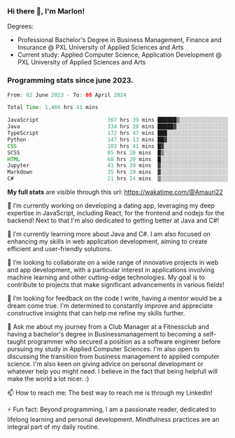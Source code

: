 
### Hi there 👋, I'm Marlon!

Degrees: 
- Professional Bachelor's Degree in Business Management, Finance and Insurance @ PXL University of Applied Sciences and Arts
- Current study: Applied Computer Science, Application Development @ PXL University of Applied Sciences and Arts

### Programming stats since june 2023.
<!--START_SECTION:waka-->

```java
From: 02 June 2023 - To: 08 April 2024

Total Time: 1,466 hrs 41 mins

JavaScript                      367 hrs 39 mins ██████▒░░░░░░░░░░░░░░░░░░   25.00 %
Java                            334 hrs 20 mins █████▓░░░░░░░░░░░░░░░░░░░   22.74 %
TypeScript                      172 hrs 47 mins ███░░░░░░░░░░░░░░░░░░░░░░   11.75 %
Python                          147 hrs 13 mins ██▓░░░░░░░░░░░░░░░░░░░░░░   10.01 %
CSS                             103 hrs 41 mins █▓░░░░░░░░░░░░░░░░░░░░░░░   07.05 %
SCSS                            85 hrs 28 mins  █▒░░░░░░░░░░░░░░░░░░░░░░░   05.81 %
HTML                            68 hrs 20 mins  █░░░░░░░░░░░░░░░░░░░░░░░░   04.65 %
Jupyter                         41 hrs 39 mins  ▓░░░░░░░░░░░░░░░░░░░░░░░░   02.83 %
Markdown                        35 hrs 10 mins  ▓░░░░░░░░░░░░░░░░░░░░░░░░   02.39 %
C#                              21 hrs 24 mins  ▒░░░░░░░░░░░░░░░░░░░░░░░░   01.46 %
```

<!--END_SECTION:waka-->
**My full stats** are visible through this url: https://wakatime.com/@Amauri22



🔭 I’m currently working on developing a dating app, leveraging my deep expertise in JavaScript, including React, for the frontend and nodejs for the backend! Next to that I'm also dedicated to getting better at Java and C#!

🌱 I’m currently learning more about Java and C#. I am also focused on enhancing my skills in web application development, aiming to create efficient and user-friendly solutions.

👯 I’m looking to collaborate on a wide range of innovative projects in web and app development, with a particular interest in applications involving machine learning and other cutting-edge technologies. My goal is to contribute to projects that make significant advancements in various fields!

🤔 I’m looking for feedback on the code I write, having a mentor would be a dream come true. I'm determined to constantly improve and appreciate constructive insights that can help me refine my skills further.

💬 Ask me about my journey from a Club Manager at a Fitnessclub and having a bachelor's degree in Businessmanagement to becoming a self-taught programmer who secured a position as a software engineer before pursuing my study in Applied Computer Sciences. I'm also open to discussing the transition from business management to applied computer science. I'm also keen on giving advice on personal development or whatever help you might need. I believe in the fact that being helpfull will make the world a lot nicer. :)

📫 How to reach me: The best way to reach me is through my LinkedIn!

⚡ Fun fact: Beyond programming, I am a passionate reader, dedicated to lifelong learning and personal development. Mindfulness practices are an integral part of my daily routine.


